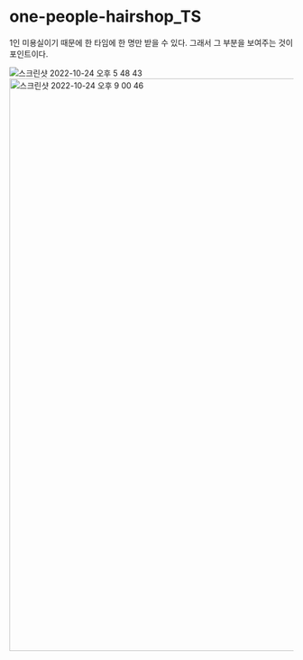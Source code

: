 # one-people-hairshop_TS
1인 미용실이기 때문에 한 타임에 한 명만 받을 수 있다.
그래서 그 부분을 보여주는 것이 포인트이다.

![스크린샷 2022-10-24 오후 5 48 43](https://user-images.githubusercontent.com/78889402/197524338-82c2af2a-c820-40b5-8585-c040e8c71ba1.png)
<img width="1016" alt="스크린샷 2022-10-24 오후 9 00 46" src="https://user-images.githubusercontent.com/78889402/197524347-15b23279-dc2e-4e9f-8eb1-d2ed3a74bdc9.png">
